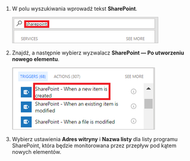 1. W polu wyszukiwania wprowadź tekst **SharePoint**.
   
    ![wyszukiwanie wyzwalaczy programu sharepoint](media/modern-approvals/search-for-sharepoint.png)
2. Znajdź, a następnie wybierz wyzwalacz **SharePoint — Po utworzeniu nowego elementu**.
   
    ![wybieranie wyzwalacza programu sharepoint](media/modern-approvals/select-sharepoint-new-item.png)
3. Wybierz ustawienia **Adres witryny** i **Nazwa listy** dla listy programu SharePoint, która będzie monitorowana przez przepływ pod kątem nowych elementów.

